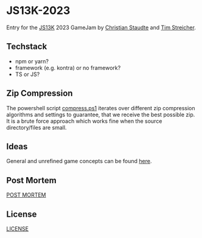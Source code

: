 # JS13K-2023

Entry for the [JS13K](https://js13kgames.com/) 2023 GameJam by [Christian Staudte](https://github.com/t4khosu) and  [Tim Streicher](https://github.com/coronoro).

## Techstack
* npm or yarn?
* framework (e.g. kontra) or no framework?
* TS or JS?

## Zip Compression
The powershell script [compress.ps1](scripts/compress.ps1) iterates over different zip compression algorithms and settings to guarantee, that we receive the best possible zip.
It is a brute force approach which works fine when the source directory/files are small.

## Ideas
General and unrefined game concepts can be found [here](ideas/ideas.md).

## Post Mortem
[POST MORTEM](post-mortem.md)

## License
[LICENSE](LICENSE.md)